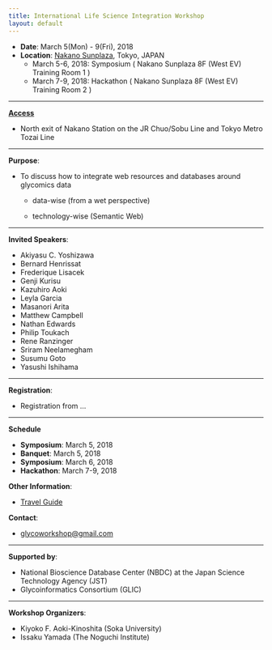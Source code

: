 ```yaml
---
title: International Life Science Integration Workshop
layout: default
---
```

  
* **Date**: March 5(Mon) - 9(Fri), 2018
* **Location**: <a href="https://www.sunplaza.jp/en/" target="_blank">Nakano Sunplaza</a>, Tokyo, JAPAN
  * March 5-6, 2018: Symposium ( Nakano Sunplaza 8F (West EV) Training Room 1 )
  * March 7-9, 2018: Hackathon ( Nakano Sunplaza 8F (West EV) Training Room 2 )

***
**<a href="https://www.sunplaza.jp/en/about/#access" target="_blank">Access</a>**
* North exit of Nakano Station on the JR Chuo/Sobu Line and Tokyo Metro Tozai Line

***    
**Purpose**:

* To discuss how to integrate web resources and databases around glycomics data

  * data-wise (from a wet perspective)  

  * technology-wise (Semantic Web)  

***    

**Invited Speakers**:
  
*  Akiyasu C. Yoshizawa
*  Bernard Henrissat
*  Frederique Lisacek
*  Genji Kurisu
*  Kazuhiro Aoki
*  Leyla Garcia
*  Masanori Arita
*  Matthew Campbell
*  Nathan Edwards
*  Philip Toukach
*  Rene Ranzinger
*  Sriram Neelamegham
*  Susumu Goto
*  Yasushi Ishihama

***    

**Registration**:
 * Registration from ...

***
**Schedule**
 * **Symposium**:  March 5, 2018 
 * **Banquet**:  March 5, 2018
 * **Symposium**:  March 6, 2018
 * **Hackathon**:  March 7-9, 2018

**Other Information**:
 * <a href="http://www.gotokyo.org/en/index.html" target="_blank">Travel Guide</a>

**Contact**:
 * glycoworkshop@gmail.com  

***
**Supported by**:
* National Bioscience Database Center (NBDC) at the Japan Science Technology Agency (JST)
* Glycoinformatics Consortium (GLIC)
  

***
**Workshop Organizers**:
* Kiyoko F. Aoki-Kinoshita (Soka University)
* Issaku Yamada (The Noguchi Institute)
